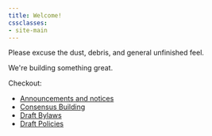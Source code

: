 ```yaml
---
title: Welcome!
cssclasses: 
- site-main
---
```

Please excuse the dust, debris, and general unfinished feel.

We're building something great.

Checkout: 

- [Announcements and notices](./activity/index.md#announcements-and-notices)
- [Consensus Building](./activity/index.md#consensus-building)
- [Draft Bylaws](/bylaws/)
- [Draft Policies](/policies/)